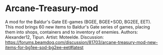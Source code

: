 # Arcane-Treasury-mod
A mod for the Baldur's Gate EE-games (BGEE, BGEE+SOD, BG2EE, EET). 
This mod brings 60 new items to Baldur's Gate series of games, placing them into shops, containers and to inventory of enemies.
Authors: Alexander12, Tipun. Artist: Moteelde.
Discussion: https://forums.beamdog.com/discussion/81703/arcane-treasury-mod-new-items-for-bg1ee-sod-bg2ee-eet#latest
